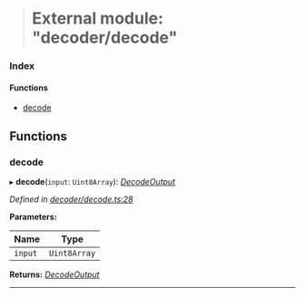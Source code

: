 > # External module: "decoder/decode"

### Index

#### Functions

* [decode](_decoder_decode_.md#decode)

## Functions

###  decode

▸ **decode**(`input`: `Uint8Array`): *[DecodeOutput](_decoder_types_.md#decodeoutput)*

*Defined in [decoder/decode.ts:28](https://github.com/polkadot-js/common/blob/0021731/packages/util-rlp/src/decoder/decode.ts#L28)*

**Parameters:**

Name | Type |
------ | ------ |
`input` | `Uint8Array` |

**Returns:** *[DecodeOutput](_decoder_types_.md#decodeoutput)*

___
